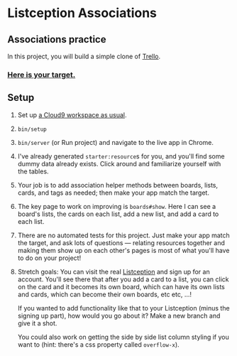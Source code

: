 # Listception Associations

## Associations practice

In this project, you will build a simple clone of [Trello](https://trello.com/).

### [Here is your target.](https://listception-associations.herokuapp.com/)

## Setup

 1. Set up [a Cloud9 workspace as usual](https://guides.firstdraft.com/getting-started-with-cloud-9.html).
 1. `bin/setup`
 1. `bin/server` (or Run project) and navigate to the live app in Chrome.
 1. I've already generated `starter:resource`s for you, and you'll find some dummy data already exists. Click around and familiarize yourself with the tables.
 1. Your job is to add association helper methods between boards, lists, cards, and tags as needed; then make your app match the target.
 1. The key page to work on improving is `boards#show`. Here I can see a board's lists, the cards on each list, add a new list, and add a card to each list.
 1. There are no automated tests for this project. Just make your app match the target, and ask lots of questions — relating resources together and making them show up on each other's pages is most of what you'll have to do on your project!
 1. Stretch goals: You can visit the real [Listception](http://www.listception.com) and sign up for an account. You'll see there that after you add a card to a list, you can click on the card and it becomes its own board, which can have its own lists and cards, which can become their own boards, etc etc, ...!

     If you wanted to add functionality like that to your Listception (minus the signing up part), how would you go about it? Make a new branch and give it a shot.

     You could also work on getting the side by side list column styling if you want to (hint: there's a css property called `overflow-x`).
